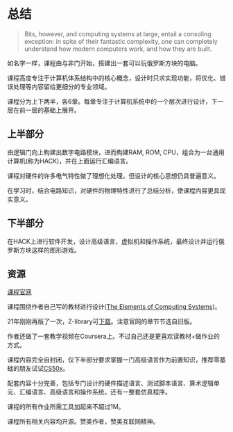 # 总结

> Bits, however, and computing systems at large, entail a consoling
> exception: in spite of their fantastic complexity, one can completely
> understand how modern computers work, and how they are built. 

如名字一样，课程由与非门开始，搭建出一套可以玩俄罗斯方块的电脑。

课程高度专注于计算机体系结构中的核心概念，设计时只求实现功能，将优化、错误处理等内容留给更细分的专业领域。

课程分为上下两半，各6章。每章专注于计算机系统中的一个层次进行设计，下一层在前一层的基础上展开。


## 上半部分

由逻辑门向上构建出数字电路模块，进而构建RAM, ROM, CPU，组合为一台通用计算机(称为HACK)，并在上面运行汇编语言。

课程对硬件的许多电气特性做了理想化处理，但设计的核心思想仍具普遍意义。

在学习时，结合电路知识，对硬件的物理特性进行了总结分析，使课程内容更具现实意义。


## 下半部分

在HACK上进行软件开发，设计高级语言，虚拟机和操作系统，最终设计并运行俄罗斯方块这样的图形游戏。


## 资源

[课程官网](https://www.nand2tetris.org/)

课程围绕作者自己写的教材进行设计([The Elements of Computing Systems](https://www.nand2tetris.org/book))。

21年刚刚再版了一次，Z-library可[下载](https://zh.book4you.org/book/15103557/a34b88)。注意官网的章节节选自旧版。

作者还做了一套教学视频在Coursera上。不过自己还是更喜欢读教材+做作业的方式。

课程内容完全自封闭，仅下半部分要求掌握一门高级语言作为前置知识，推荐零基础的朋友试试[CS50x](https://github.com/lng205/CS50x2022)。

配套内容十分完善，包括专门设计的硬件描述语言、测试脚本语言、算术逻辑单元、汇编语言、高级语言和操作系统，还有一整套仿真程序。

课程的所有作业所需工具加起来不超过1M。

课程所有相关内容均开源。赞美作者，赞美互联网精神。